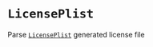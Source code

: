 # ``LicensePlist``

Parse [`LicensePlist`](https://github.com/mono0926/LicensePlist) generated license file
